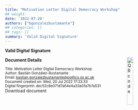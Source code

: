 ```yaml
---
title: "Motivation Letter Digital Democracy Workshop"
## weight:
date: '2022-07-20'
authors: ["bgonzalezbustamante"]
## categories: []
## tags: []
summary: 'Valid Digital Signature'
---
```


**Valid Digital Signature**

<img style = "float: right; border: 10px" src = "../../qr-code-2022-07-20.png" alt = "QR code" width = "20%"/>

**Document Details**

<small>Title: Motivation Letter Digital Democracy Workshop</small> \
<small>Author: Bastián González-Bustamante</small> \
<small>Email: bastian.gonzalezbustamante@politics.ox.ac.uk</small> \
<small>Document created on: Wed, 20 Jul 2022 17:33:33</small> \
<small>Digital fingerprint: dec52c8e071d7a64e4a33a01a7b7a531</small> \
<i class="fa-solid fa-file-pdf"></i> Download document
